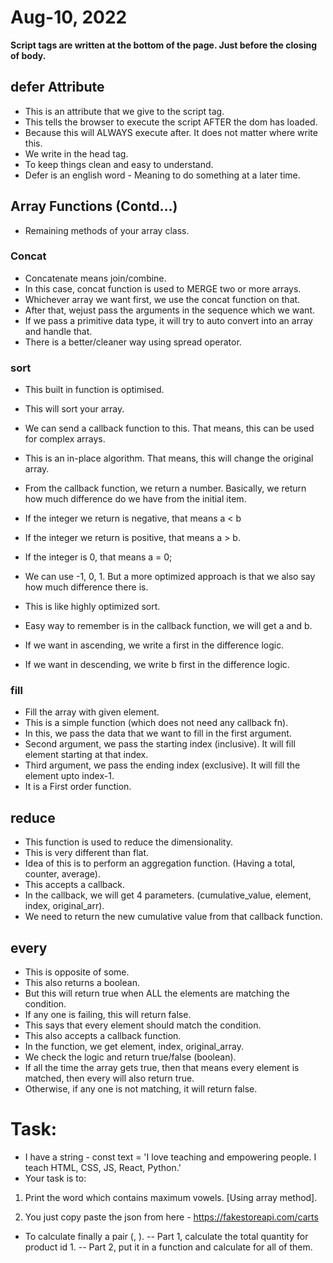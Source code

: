 # Aug-10, 2022


**Script tags are written at the bottom of the page. Just before the closing of body.**

## defer Attribute
- This is an attribute that we give to the script tag.
- This tells the browser to execute the script AFTER the dom has loaded.
- Because this will ALWAYS execute after. It does not matter where write this.
- We write in the head tag.
- To keep things clean and easy to understand.
- Defer is an english word - Meaning to do something at a later time.



## Array Functions (Contd...)
- Remaining methods of your array class.

### Concat
- Concatenate means join/combine.
- In this case, concat function is used to MERGE two or more arrays.
- Whichever array we want first, we use the concat function on that.
- After that, wejust pass the arguments in the sequence which we want.
- If we pass a primitive data type, it will try to auto convert into an array and handle that.
- There is a better/cleaner way using spread operator.

### sort
- This built in function is optimised.
- This will sort your array.
- We can send a callback function to this. That means, this can be used for complex arrays.
- This is an in-place algorithm. That means, this will change the original array.

- From the callback function, we return a number. Basically, we return how much difference do we have from the initial item.
- If the integer we return is negative, that means a < b
- If the integer we return is positive, that means a > b.
- If the integer is 0, that means a = 0;
- We can use -1, 0, 1. But a more optimized approach is that we also say how much difference there is.
- This is like highly optimized sort.
- Easy way to remember is in the callback function, we will get a and b.
- If we want in ascending, we write a first in the difference logic.
- If we want in descending, we write b first in the difference logic.

### fill
- Fill the array with given element.
- This is a simple function (which does not need any callback fn).
- In this, we pass the data that we want to fill in the first argument.
- Second argument, we pass the starting index (inclusive). It will fill element starting at that index.
- Third argument, we pass the ending index (exclusive). It will fill the element upto index-1.
- It is a First order function.

## reduce
- This function is used to reduce the dimensionality.
- This is very different than flat.
- Idea of this is to perform an aggregation function. (Having a total, counter, average).
- This accepts a callback.
- In the callback, we will get 4 parameters. (cumulative_value, element, index, original_arr).
- We need to return the new cumulative value from that callback function.

## every
- This is opposite of some.
- This also returns a boolean.
- But this will return true when ALL the elements are matching the condition.
- If any one is failing, this will return false.
- This says that every element should match the condition.
- This also accepts a callback function.
- In the function, we get element, index, original_array.
- We check the logic and return true/false (boolean).
- If all the time the array gets true, then that means every element is matched, then every will also return true.
- Otherwise, if any one is not matching, it will return false.


# Task:
- I have a string - 
const text = 'I love teaching and empowering people. I teach HTML, CSS, JS, React, Python.'
- Your task is to:
1. Print the word which contains maximum vowels. [Using array method].


2. You just copy paste the json from here - https://fakestoreapi.com/carts
- To calculate finally a pair (<product>, <count>).
-- Part 1, calculate the total quantity for product id 1.
-- Part 2, put it in a function and calculate for all of them.

